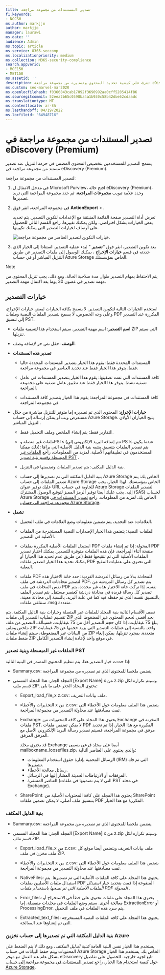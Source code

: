 ```yaml
---
title: تصدير المستندات من مجموعة مراجعة
f1.keywords:
- NOCSH
ms.author: markjjo
author: markjjo
manager: laurawi
ms.date: ''
audience: Admin
ms.topic: article
ms.service: O365-seccomp
ms.localizationpriority: medium
ms.collection: M365-security-compliance
search.appverid:
- MOE150
- MET150
ms.assetid: ''
description: تعرف على كيفية تحديد المحتوى وتصديره من مجموعة مراجعة eDiscovery (Premium) للعروض التقديمية أو المراجعات الخارجية.
ms.custom: seo-marvel-mar2020
ms.openlocfilehash: f0366843cab17092f3690992aa0cff5205414f86
ms.sourcegitcommit: 52eea2b65c0598ba4a1b930c58b42dbe62cdaadc
ms.translationtype: MT
ms.contentlocale: ar-SA
ms.lasthandoff: 04/19/2022
ms.locfileid: "64948716"
---
```

# <a name="export-documents-from-a-review-set-in-ediscovery-premium"></a>تصدير المستندات من مجموعة مراجعة في eDiscovery (Premium)

يسمح التصدير للمستخدمين بتخصيص المحتوى المضمن في حزمة التنزيل عند تصدير مستند من مجموعة مراجعة في eDiscovery (Premium).

لتصدير المستندات من مجموعة مراجعة:

1. في مدخل الامتثال ل Microsoft Purview، افتح حالة eDiscovery (Premium)، وحدد علامة تبويب **مجموعات المراجعة**، ثم حدد مجموعة المراجعة التي تريد تصديرها.

2. في مجموعة المراجعة، انقر فوق **ActionExport** > .

   تعرض أداة التصدير صفحة القائمة المنبثقة مع الإعدادات لتكوين التصدير. يتم تحديد بعض الخيارات بشكل افتراضي، ولكن يمكنك تغييرها. راجع القسم التالي للحصول على أوصاف لخيارات التصدير التي يمكنك تكوينها.

   ![خيارات التكوين لتصدير العناصر من مجموعة مراجعة.](../media/bcfc72c7-4a01-4697-9e16-2965b7f04fdb.png)

3. بعد تكوين التصدير، انقر فوق **"تصدير** " لبدء عملية التصدير. استنادا إلى الخيار الذي حددته في قسم **خيارات الإخراج** ، يمكنك الوصول إلى ملفات التصدير عن طريق التنزيل المباشر أو في حساب Azure Storage الخاص بمؤسستك.

> [!NOTE]
> يتم الاحتفاظ بمهام التصدير طوال مدة صلاحية الحالة. ومع ذلك، يجب تنزيل المحتوى من مهمة تصدير في غضون 30 يوما بعد اكتمال مهمة التصدير.

## <a name="export-options"></a>خيارات التصدير

استخدم الخيارات التالية لتكوين التصدير. لا يسمح بكافة الخيارات لبعض خيارات الإخراج، وعلى وجه الخصوص، لا يسمح بتصدير الملفات النصية وملفات PDF المكررة عند التصدير إلى تنسيق PST.

- **اسم التصدير**: اسم مهمة التصدير. سيتم استخدام هذا لتسمية ملفات ZIP التي سيتم تنزيلها.

- **الوصف**: حقل نص حر لإضافة وصف.

- **تصدير هذه المستندات**

  - المستندات المحددة فقط: يقوم هذا الخيار بتصدير المستندات المحددة حاليا فقط. يتوفر هذا الخيار فقط عند تحديد العناصر في مجموعة مراجعة.
  
  - كافة المستندات التي تمت تصفيتها: يقوم هذا الخيار بتصدير المستندات في عامل تصفية نشط. يتوفر هذا الخيار فقط عند تطبيق عامل تصفية على مجموعة المراجعة.
  
  - كافة المستندات في مجموعة المراجعة: يقوم هذا الخيار بتصدير كافة المستندات في مجموعة المراجعة.

- **خيارات الإخراج**: المحتوى الذي تم تصديره إما متوفر للتنزيل مباشرة من خلال مستعرض ويب أو يمكن إرساله إلى حساب Azure Storage. يتيح الخياران الأولان التنزيل المباشر.
  
  - التقارير فقط: يتم إنشاء الملخص وملف التحميل فقط.
  
  - ملفات غير متصلة وPSTs (تتم إضافة البريد الإلكتروني إلى PSTs عندما يكون ذلك ممكنا): يتم تصدير الملفات بتنسيق يشبه بنية الدليل الأصلية التي يراها المستخدمون في تطبيقاتهم الأصلية.  لمزيد من المعلومات، راجع [الملفات غير المبسطة وقسم بنية تصدير PST](#loose-files-and-pst-export-structure) .
  
  - بنية الدليل المكثف: يتم تصدير الملفات وتضمينها في التنزيل.
  
  - بنية الدليل المكثفة التي تم تصديرها إلى حساب Azure Storage الخاص بك: يتم تصدير الملفات إلى حساب Azure Storage الخاص بمؤسستك. لهذا الخيار، يجب عليك توفير عنوان URL للحاوية في حساب Azure Storage لتصدير الملفات إليه. يجب عليك أيضا توفير الرمز المميز لتوقيع الوصول المشترك (SAS) لحساب Azure Storage الخاص بك. لمزيد من المعلومات، راجع [تصدير المستندات في مجموعة مراجعة إلى حساب Azure Storage](download-export-jobs.md).

- **تشمل**
  
  - العلامات: عند التحديد، يتم تضمين معلومات وضع العلامات في ملف التحميل.
  
  - الملفات النصية: يتضمن هذا الخيار الإصدارات النصية المستخرجة من الملفات الأصلية في التصدير.
  
  - استبدل الملفات الأصلية المكررة بملفات PDF المحولة: إذا تم إنشاء ملفات PDF منقحة أثناء المراجعة، فإن هذه الملفات متوفرة للتصدير. يمكنك اختيار تصدير الملفات الأصلية التي تم تنقيحها فقط (عن طريق عدم تحديد هذا الخيار) أو يمكنك تحديد هذا الخيار لتصدير ملفات PDF التي تحتوي على عمليات التنقيح الفعلية.

  - ملفات PDF للمحادثة بدلا من رسائل الدردشة الفردية: حدد خانة الاختيار هذه لتصدير محادثات الدردشة في ملف PDF. يتم تصدير كل رسائل الدردشة من نفس المحادثة في ملف PDF نفسه. إذا تركت خانة الاختيار هذه غير محددة، يتم تصدير كل رسالة فريدة في محادثة دردشة كعنصر مستقل. يتم تصدير الملف بالتنسيق نفسه الذي تم حفظه فيه كما في علبة البريد. بالنسبة إلى محادثة معينة، ستتلقى ملفات .msg متعددة.

تصف الأقسام التالية بنية المجلد للملفات غير المتصلة وخيارات بنية الدليل المكثفة. يتم تقسيم عمليات التصدير إلى ملفات ZIP بحد أقصى لحجم المحتوى غير المضغوط الذي يبلغ 75 غيغابايت. إذا كان حجم التصدير أقل من 75 غيغابايت، فسيتألف التصدير من ملف ملخص وملف ZIP واحد. بالنسبة إلى عمليات التصدير التي يزيد حجمها عن 75 غيغابايت من البيانات غير المضغوطة، سيتم إنشاء ملفات ZIP متعددة. بمجرد تنزيلها، يمكن إلغاء ضغط ملفات ZIP في موقع واحد لإعادة إنشاء التصدير الكامل.

### <a name="loose-files-and-pst-export-structure"></a>الملفات غير المبسطة وبنية تصدير PST

إذا حددت خيار التصدير هذا، يتم تنظيم المحتوى المصدر في البنية التالية:

- Summary.csv: يتضمن ملخصا للمحتوى الذي تم تصديره من مجموعة المراجعة

- المجلد الجذر: هذا المجلد المسمى [Export Name] x من z.zip وسيتم تكراره لكل قسم ملف ZIP. يحتوي المجلد الجذر على ما يلي:
  
  - Export_load_file_x z.csv: ملف بيانات التعريف.
  
  - التحذيرات والأخطاء x من z.csv: يتضمن هذا الملف معلومات حول الأخطاء التي تمت مصادفتها عند محاولة التصدير من مجموعة المراجعة.
  
  - Exchange: يحتوي هذا المجلد على كافة المحتويات من Exchange المخزنة في ملفات PST. لا يمكن تضمين ملفات PDF المكررة مع هذا الخيار. إذا تم تحديد مرفق في مجموعة المراجعة، فسيتم تصدير رسالة البريد الإلكتروني الأصل مع المرفق المرفق.
  
    قد يحتوي مجلد Exchange أيضا على مجلد فرعي يسمى mailboxname_loosefiles.zip، والذي يحتوي على العناصر التالية:

    - الرسائل المحمية بإدارة حقوق استخدام المعلومات (IRM) التي تم فك تشفيرها.
    - رسائل معالجة الأخطاء.
    - المرفقات أو الارتباطات الحديثة المشار إليها في الرسائل.
    - العناصر المشفرة (التي لا يتم تضمينها في ملفات PST في مجلد Exchange).
  
  - SharePoint: يحتوي هذا المجلد على كافة المحتويات الأصلية من SharePoint بتنسيق ملف أصلي. لا يمكن تضمين ملفات PDF المكررة مع هذا الخيار.

### <a name="condensed-directory-structure"></a>بنية الدليل المكثف

- Summary.csv: يتضمن ملخصا للمحتوى الذي تم تصديره من مجموعة المراجعة

- المجلد الجذر: هذا المجلد المسمى [Export Name] x من z.zip وسيتم تكراره لكل قسم ملف ZIP.
  
  - Export_load_file_x من z.csv: ملف بيانات التعريف ويتضمن أيضا موقع كل ملف مخزن في ملف ZIP.
  
  - التحذيرات والأخطاء x من z.csv: يتضمن هذا الملف معلومات حول الأخطاء التي تمت مصادفتها عند محاولة التصدير من مجموعة المراجعة.

  - NativeFiles: يحتوي هذا المجلد على كافة الملفات الأصلية التي تم تصديرها. يتم استبدال ملفات الأصليين بملفات PDF المنقوخة إذا قمت بتحديد خيار *استبدال الملفات الأصلية التي تم نسخها باستخدام ملفات PDF المحولة* .
  
  - Error_files: يحتوي هذا المجلد على ملفات تحتوي على خطأ في الاستخراج أو معالجة أخرى. سيتم وضع الملفات في مجلدات منفصلة، إما ExtractionError أو ProcessingError. يتم سرد هذه الملفات في ملف التحميل.

  - Extracted_text_files: يحتوي هذا المجلد على كافة الملفات النصية المستخرجة التي تم إنشاؤها عند المعالجة.

### <a name="condensed-directory-structure-exported-to-your-azure-storage-account"></a>بنية الدليل المكثفة التي تم تصديرها إلى حساب تخزين Azure

يستخدم هذا الخيار نفس البنية العامة *كبنية الدليل المكثف*، ومع ذلك لا يتم الضغط على المحتويات ويتم حفظ البيانات في حساب Azure Storage الخاص بك. يستخدم هذا الخيار بشكل عام عند العمل مع موفر eDiscovery تابع لجهة خارجية. للحصول على تفاصيل حول كيفية استخدام هذا الخيار، راجع [تصدير المستندات في مجموعة مراجعة إلى حساب Azure Storage](download-export-jobs.md).
